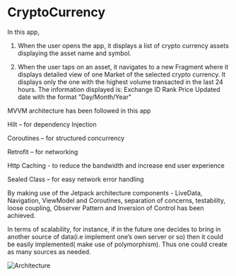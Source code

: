 # CryptoCurrency

In this app,

1. When the user opens the app, it displays a list of crypto currency assets displaying the asset name and symbol.

2. When the user taps on an asset, it navigates to a new Fragment where it displays detailed view of one Market of the selected crypto currency. It displays only the one with the highest volume transacted in the last 24 hours. The information displayed is:
	  Exchange ID
	  Rank
	  Price
	  Updated date with the format "Day/Month/Year"
    
    
MVVM architecture has been followed in this app 

Hilt – for dependency Injection

Coroutines – for structured concurrency

Retrofit – for networking

Http Caching - to reduce the bandwidth and increase end user experience

Sealed Class – for easy network error handling

By making use of the Jetpack architecture components - LiveData, Navigation, ViewModel and Coroutines, separation of concerns, testability, loose coupling, Observer Pattern and Inversion of Control has been achieved.

In terms of scalability, for instance, if in the future one decides to bring in another source of data(i.e implement one’s own server or so) then it could be easily implemented( make use of polymorphism). Thus one could create as many sources as needed.

![Architecture](CryptoCurrency/CryptoArch.jpg)

